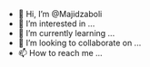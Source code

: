 - 👋 Hi, I’m @Majidzaboli
- 👀 I’m interested in ...
- 🌱 I’m currently learning ...
- 💞️ I’m looking to collaborate on ...
- 📫 How to reach me ...

<!---
Majidzaboli/Majidzaboli is a ✨ special ✨ repository because its `README.md` (this file) appears on your GitHub profile.
You can click the Preview link to take a look at your changes.
--->

